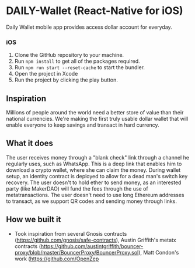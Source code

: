 # DAILY-Wallet (React-Native for iOS)

Daily Wallet mobile app provides access dollar account for everyday.

### iOS

1.  Clone the GitHub repository to your machine.
2.  Run `npm install` to get all of the packages required.
3.  Run `npm run start --reset-cache` to start the bundler.
4.  Open the project in Xcode
5.  Run the project by clicking the play button.

## Inspiration
Millions of people around the world need a better store of value than their national currencies. We're making the first truly usable dollar wallet that will enable everyone to keep savings and transact in hard currency.



## What it does
The user receives money through a "blank check" link through a channel he regularly uses, such as WhatsApp. This is a deep link that enables him to download a crypto wallet, where she can claim the money. During wallet setup, an identity contract is deployed to allow for a dead man's switch key recovery. The user doesn't to hold ether to send money, as an interested party (like MakerDAO) will fund the fees through the use of metatransactions. The user doesn't need to use long Ethereum addresses to transact, as we support QR codes and sending money through links.

## How we built it
- Took inspiration from several Gnosis contracts (https://github.com/gnosis/safe-contracts), Austin Griffith's metatx contracts (https://github.com/austintgriffith/bouncer-proxy/blob/master/BouncerProxy/BouncerProxy.sol), Matt Condon's work (https://github.com/OpenZep